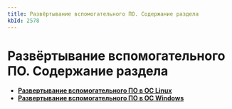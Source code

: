 ```yaml
---
title: Развёртывание вспомогательного ПО. Содержание раздела
kbId: 2578
---
```


# Развёртывание вспомогательного ПО. Содержание раздела

- **[Развертывание вспомогательного ПО в ОС Linux](https://kb.comindware.ru/category.php?id=493)**
- **[Развертывание вспомогательного ПО в ОС Windows](https://kb.comindware.ru/category.php?id=494)**
